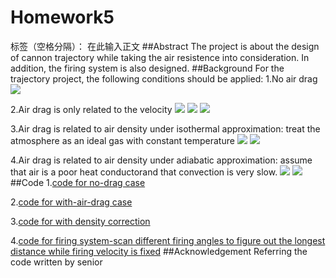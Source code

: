 # Homework5

标签（空格分隔）： 
在此输入正文
##Abstract
The project is about the design of cannon trajectory while taking the air resistence into consideration. In addition, the firing system is also designed.
##Background
For the trajectory project, the following conditions should be applied:
1.No air drag
![](https://camo.githubusercontent.com/7b2014cbb79372bb2e53623e4b3d8bc5e0d39c8f/687474703a2f2f63686172742e676f6f676c65617069732e636f6d2f63686172743f6368743d74782663686c3d465f2537426472616725324378253744253344465f253742647261672532437925374425334430)       

2.Air drag is only related to the velocity
![](https://camo.githubusercontent.com/0ddfbdc85fd1580f587dfcf41a4ea183e196206d/687474703a2f2f63686172742e676f6f676c65617069732e636f6d2f63686172743f6368743d74782663686c3d25354366726163253742465f253742647261672537442537442537426d2537442533442d427625354525374232253744)
![](https://camo.githubusercontent.com/c0685e2547e4db5bd5675a89732158230aaaa67b/687474703a2f2f63686172742e676f6f676c65617069732e636f6d2f63686172743f6368743d74782663686c3d465f25374264726167253243782537442533442d6d4276765f25374278253744)
![](https://camo.githubusercontent.com/75e965b2c9262caacf20c0d29973038074a3298b/687474703a2f2f63686172742e676f6f676c65617069732e636f6d2f63686172743f6368743d74782663686c3d465f25374264726167253243792537442533442d6d4276765f25374279253744)

3.Air drag is related to air density under isothermal approximation: treat the atmosphere as an ideal gas with constant temperature
![](https://camo.githubusercontent.com/3740ea953bee33944b1fd76256c91780bd555884/687474703a2f2f63686172742e676f6f676c65617069732e636f6d2f63686172743f6368743d74782663686c3d465f253742647261672537442533442d2535436672616325374225354372686f25323025374425374225354372686f2532305f253742302537442537446d427625354525374232253744)
![](https://camo.githubusercontent.com/e78f67ef92838b27dc84c614ac3d0a89ca23ac5d/687474703a2f2f63686172742e676f6f676c65617069732e636f6d2f63686172743f6368743d74782663686c3d25354372686f25323025334425354372686f5f25374230253744652535452537422d6d67792532466b5f253742422537445425374425334425323025354372686f5f25374230253744652535452537422d79253246795f25374230253744253744)

4.Air drag is related to air density under adiabatic approximation: assume that air is a poor heat conductorand that convection is very slow.
![](https://camo.githubusercontent.com/3740ea953bee33944b1fd76256c91780bd555884/687474703a2f2f63686172742e676f6f676c65617069732e636f6d2f63686172743f6368743d74782663686c3d465f253742647261672537442533442d2535436672616325374225354372686f25323025374425374225354372686f2532305f253742302537442537446d427625354525374232253744)
![](https://camo.githubusercontent.com/f6f1803efc587af7c9333db550b2652d231996b3/687474703a2f2f63686172742e676f6f676c65617069732e636f6d2f63686172743f6368743d74782663686c3d25354372686f25323025334425354372686f5f2537423025374428312d253543667261632537426179253744253742545f2537423025374425374429253545253742253543616c706861253230253744)
##Code
1.[code for no-drag case](https://github.com/lipu02/computationalphysics_N2014301020076/blob/master/Homework5/Homework5-1.py)

2.[code for with-air-drag case](https://github.com/lipu02/computationalphysics_N2014301020076/blob/master/Homework5/Homework5-2.py)

3.[code for with density correction](https://github.com/lipu02/computationalphysics_N2014301020076/blob/master/Homework5/Homework5-3.py)

4.[code for firing system-scan different firing angles to figure out the longest distance while firing velocity is fixed](https://github.com/lipu02/computationalphysics_N2014301020076/blob/master/Homework5/Homework5-4.py)
##Acknowledgement
Referring the code written by senior

